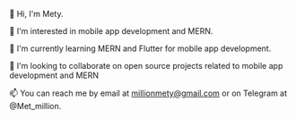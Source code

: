 
👋 Hi, I'm Mety.

👀 I'm interested in mobile app development and MERN.

🌱 I'm currently learning MERN and Flutter for mobile app development.

💞️ I'm looking to collaborate on open source projects related to mobile app development and MERN

📫 You can reach me by email at millionmety@gmail.com or on Telegram at @Met_million.


